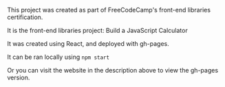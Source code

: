 This project was created as part of FreeCodeCamp's front-end libraries certification.

It is the front-end libraries project: Build a JavaScript Calculator

It was created using React, and deployed with gh-pages.

It can be ran locally using `npm start`

Or you can visit the website in the description above to view the gh-pages version.
